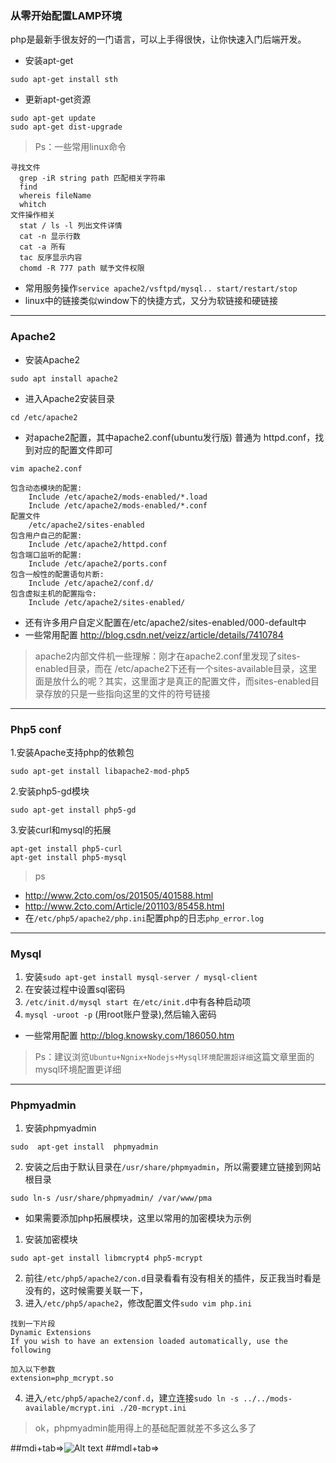### 从零开始配置LAMP环境

php是最新手很友好的一门语言，可以上手得很快，让你快速入门后端开发。

- 安装apt-get
```
sudo apt-get install sth
```
- 更新apt-get资源
```
sudo apt-get update
sudo apt-get dist-upgrade
```

> Ps：一些常用linux命令
```
寻找文件
  grep -iR string path 匹配相关字符串
  find
  whereis fileName
  whitch
文件操作相关
  stat / ls -l 列出文件详情
  cat -n 显示行数
  cat -a 所有
  tac 反序显示内容
  chomd -R 777 path 赋予文件权限
```
- 常用服务操作`service apache2/vsftpd/mysql.. start/restart/stop`
- linux中的链接类似window下的快捷方式，又分为软链接和硬链接

---
### Apache2
- 安装Apache2
```
sudo apt install apache2
```
- 进入Apache2安装目录
```
cd /etc/apache2
```
- 对apache2配置，其中apache2.conf(ubuntu发行版) 普通为 httpd.conf，找到对应的配置文件即可
```
vim apache2.conf
```
```
包含动态模块的配置:
    Include /etc/apache2/mods-enabled/*.load
    Include /etc/apache2/mods-enabled/*.conf
配置文件
    /etc/apache2/sites-enabled
包含用户自己的配置:
    Include /etc/apache2/httpd.conf
包含端口监听的配置:
    Include /etc/apache2/ports.conf
包含一般性的配置语句片断:
    Include /etc/apache2/conf.d/
包含虚拟主机的配置指令:
    Include /etc/apache2/sites-enabled/
```
- 还有许多用户自定义配置在/etc/apache2/sites-enabled/000-default中
- 一些常用配置 http://blog.csdn.net/veizz/article/details/7410784

> apache2内部文件机一些理解：刚才在apache2.conf里发现了sites-enabled目录，而在 /etc/apache2下还有一个sites-available目录，这里面是放什么的呢？其实，这里面才是真正的配置文件，而sites-enabled目录存放的只是一些指向这里的文件的符号链接
---
### Php5 conf
1.安装Apache支持php的依赖包
```
sudo apt-get install libapache2-mod-php5
```
2.安装php5-gd模块
```
sudo apt-get install php5-gd
```
3.安装curl和mysql的拓展
```
apt-get install php5-curl
apt-get install php5-mysql
```
> ps
* http://www.2cto.com/os/201505/401588.html
* http://www.2cto.com/Article/201103/85458.html
* 在`/etc/php5/apache2/php.ini`配置php的日志`php_error.log`

---
### Mysql
1. 安装`sudo apt-get install mysql-server / mysql-client`
2. 在安装过程中设置sql密码
3. `/etc/init.d/mysql start 在/etc/init.d`中有各种启动项
4. `mysql -uroot -p` (用root账户登录),然后输入密码

- 一些常用配置 http://blog.knowsky.com/186050.htm
> Ps：建议浏览`Ubuntu+Ngnix+Nodejs+Mysql环境配置超详细`这篇文章里面的mysql环境配置更详细
---
### Phpmyadmin
1. 安装phpmyadmin
```
sudo  apt-get install  phpmyadmin
```
2. 安装之后由于默认目录在`/usr/share/phpmyadmin`，所以需要建立链接到网站根目录
```
sudo ln-s /usr/share/phpmyadmin/ /var/www/pma
```

- 如果需要添加php拓展模块，这里以常用的加密模块为示例
1. 安装加密模块
```
sudo apt-get install libmcrypt4 php5-mcrypt
```
2. 前往`/etc/php5/apache2/con.d`目录看看有没有相关的插件，反正我当时看是没有的，这时候需要关联一下，
3. 进入`/etc/php5/apache2`，修改配置文件`sudo vim php.ini`
```
找到一下片段
Dynamic Extensions
If you wish to have an extension loaded automatically, use the following

加入以下参数
extension=php_mcrypt.so
```
4. 进入`/etc/php5/apache2/conf.d`，建立连接`sudo ln -s ../../mods-available/mcrypt.ini ./20-mcrypt.ini`

> ok，phpmyadmin能用得上的基础配置就差不多这么多了


##mdi+tab=>![Alt text](/path/to/img.jpg "Optional title")
##mdl+tab=>[](link)